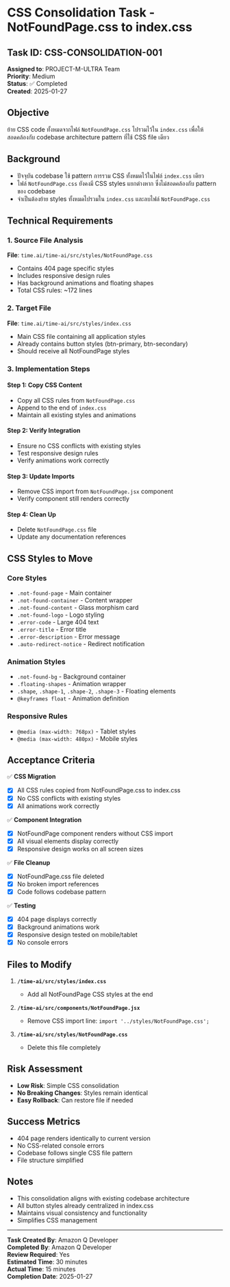 # CSS Consolidation Task - NotFoundPage.css to index.css

## Task ID: CSS-CONSOLIDATION-001
**Assigned to**: PROJECT-M-ULTRA Team  
**Priority**: Medium  
**Status**: ✅ Completed  
**Created**: 2025-01-27  

## Objective
ย้าย CSS code ทั้งหมดจากไฟล์ `NotFoundPage.css` ไปรวมไว้ใน `index.css` เพื่อให้สอดคล้องกับ codebase architecture pattern ที่ใช้ CSS file เดียว

## Background
- ปัจจุบัน codebase ใช้ pattern การรวม CSS ทั้งหมดไว้ในไฟล์ `index.css` เดียว
- ไฟล์ `NotFoundPage.css` ยังคงมี CSS styles แยกต่างหาก ซึ่งไม่สอดคล้องกับ pattern ของ codebase
- จำเป็นต้องย้าย styles ทั้งหมดไปรวมใน `index.css` และลบไฟล์ `NotFoundPage.css`

## Technical Requirements

### 1. Source File Analysis
**File**: `time.ai/time-ai/src/styles/NotFoundPage.css`
- Contains 404 page specific styles
- Includes responsive design rules
- Has background animations and floating shapes
- Total CSS rules: ~172 lines

### 2. Target File
**File**: `time.ai/time-ai/src/styles/index.css`
- Main CSS file containing all application styles
- Already contains button styles (btn-primary, btn-secondary)
- Should receive all NotFoundPage styles

### 3. Implementation Steps

#### Step 1: Copy CSS Content
- Copy all CSS rules from `NotFoundPage.css`
- Append to the end of `index.css`
- Maintain all existing styles and animations

#### Step 2: Verify Integration
- Ensure no CSS conflicts with existing styles
- Test responsive design rules
- Verify animations work correctly

#### Step 3: Update Imports
- Remove CSS import from `NotFoundPage.jsx` component
- Verify component still renders correctly

#### Step 4: Clean Up
- Delete `NotFoundPage.css` file
- Update any documentation references

## CSS Styles to Move

### Core Styles
- `.not-found-page` - Main container
- `.not-found-container` - Content wrapper
- `.not-found-content` - Glass morphism card
- `.not-found-logo` - Logo styling
- `.error-code` - Large 404 text
- `.error-title` - Error title
- `.error-description` - Error message
- `.auto-redirect-notice` - Redirect notification

### Animation Styles
- `.not-found-bg` - Background container
- `.floating-shapes` - Animation wrapper
- `.shape`, `.shape-1`, `.shape-2`, `.shape-3` - Floating elements
- `@keyframes float` - Animation definition

### Responsive Rules
- `@media (max-width: 768px)` - Tablet styles
- `@media (max-width: 480px)` - Mobile styles

## Acceptance Criteria

✅ **CSS Migration**
- [x] All CSS rules copied from NotFoundPage.css to index.css
- [x] No CSS conflicts with existing styles
- [x] All animations work correctly

✅ **Component Integration**
- [x] NotFoundPage component renders without CSS import
- [x] All visual elements display correctly
- [x] Responsive design works on all screen sizes

✅ **File Cleanup**
- [x] NotFoundPage.css file deleted
- [x] No broken import references
- [x] Code follows codebase pattern

✅ **Testing**
- [x] 404 page displays correctly
- [x] Background animations work
- [x] Responsive design tested on mobile/tablet
- [x] No console errors

## Files to Modify

1. **`/time-ai/src/styles/index.css`**
   - Add all NotFoundPage CSS styles at the end

2. **`/time-ai/src/components/NotFoundPage.jsx`**
   - Remove CSS import line: `import '../styles/NotFoundPage.css';`

3. **`/time-ai/src/styles/NotFoundPage.css`**
   - Delete this file completely

## Risk Assessment
- **Low Risk**: Simple CSS consolidation
- **No Breaking Changes**: Styles remain identical
- **Easy Rollback**: Can restore file if needed

## Success Metrics
- 404 page renders identically to current version
- No CSS-related console errors
- Codebase follows single CSS file pattern
- File structure simplified

## Notes
- This consolidation aligns with existing codebase architecture
- All button styles already centralized in index.css
- Maintains visual consistency and functionality
- Simplifies CSS management

---
**Task Created By**: Amazon Q Developer  
**Completed By**: Amazon Q Developer  
**Review Required**: Yes  
**Estimated Time**: 30 minutes  
**Actual Time**: 15 minutes  
**Completion Date**: 2025-01-27